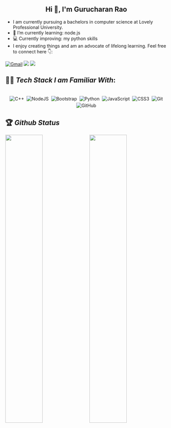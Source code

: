 <h2 align="center">Hi 👋, I'm Gurucharan Rao</h2>


- I am currently pursuing a bachelors in computer science at Lovely Professional University. 
- 🌱 I’m currently learning: node.js
- 💻 Currently improving: my python skills
- I enjoy creating things and am an advocate of lifelong learning. Feel free to connect here 👇:

[<img alt="Gmail" src="https://img.shields.io/badge/Gmail-D14836?style=for-the-badge&logo=gmail&logoColor=white" />](mailto:raoguru2001@gmail.com)
[<img src="https://img.shields.io/badge/linkedin-%230077B5.svg?&style=for-the-badge&logo=linkedin&logoColor=white">](https://www.linkedin.com/in/gurucharan-rao/)
[<img src="https://img.shields.io/badge/Portfolio-%23000000.svg?&style=for-the-badge">](https://myportfolio-79841.web.app)


## 👨‍💻 *Tech Stack I am Familiar With*:

<p align="center">
<br/>
<img alt="C++" src="https://img.shields.io/badge/c++%20-%2300599C.svg?&style=for-the-badge&logo=c%2B%2B&ogoColor=white" style="margin:2px;"/>
  <img alt="NodeJS" src="https://img.shields.io/badge/node.js%20-%2343853D.svg?&style=for-the-badge&logo=node.js&logoColor=white" style="margin:2px;"/>
 <img alt="Bootstrap" src="https://img.shields.io/badge/bootstrap%20-%23563D7C.svg?&style=for-the-badge&logo=bootstrap&logoColor=white" style="margin:2px;"/>
 <img alt="Python" src="https://img.shields.io/badge/python%20-%2314354C.svg?&style=for-the-badge&logo=python&logoColor=white" style="margin:2px;"/>
 <img alt="JavaScript" src="https://img.shields.io/badge/javascript%20-%23323330.svg?&style=for-the-badge&logo=javascript&logoColor=%23F7DF1E" style="margin:2px;"/>
 <img alt="CSS3" src="https://img.shields.io/badge/css3%20-%231572B6.svg?&style=for-the-badge&logo=css3&logoColor=white" style="margin:2px;"/>
<img alt="Git" src="https://img.shields.io/badge/git%20-%23F05033.svg?&style=for-the-badge&logo=git&logoColor=white" style="margin:2px;"/>
<img alt="GitHub" src="https://img.shields.io/badge/github%20-%23121011.svg?&style=for-the-badge&logo=github&logoColor=white" style="margin:2px;"/>
<br/>
</p>

## 🏆 *Github Status*

<img  src="https://github-readme-stats.vercel.app/api?username=Raogurucharan&show_icons=true&hide_border=true&theme=nightowl" width="48%" align="right" >
<img  src="http://github-readme-streak-stats.herokuapp.com?user=Raogurucharan&theme=nightowl&hide_border=true" width="48%" >
